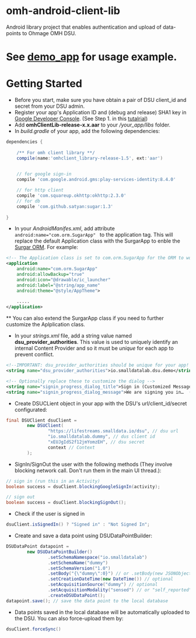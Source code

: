 # omh-android-client-lib
Android library project that enables authentication and upload of  data-points to Ohmage OMH DSU. 
# See [demo_app](https://github.com/smalldatalab/android-omh-dsu-client-lib/tree/master/demo_app/) for usage example.
# Getting Started
* Before you start, make sure you have obtain a pair of DSU client_id and secret from your DSU admin.
* Register your app's Application ID and (debug and release) SHA1 key in [Google Developer Console](https://console.developers.google.com/project). (See Step 1. in this [tutalrial](https://developers.google.com/+/mobile/android/getting-started))
* Add **omhClientLib-release-x.x.aar** to your */your_app/libs* folder.
* In *build.gradle* of your app, add the following dependencies:
```gradle
dependencies {
 
    /** For omh client library **/
    compile(name:'omhclient_library-release-1.5', ext:'aar')
    

    // for google sign-in
    compile 'com.google.android.gms:play-services-identity:8.4.0'

    // for http client
    compile 'com.squareup.okhttp:okhttp:2.3.0'
    // for db
    compile 'com.github.satyan:sugar:1.3'
    
}
```
* In your *AndroidManifes.xml*, add attribute ```android:name="com.orm.SugarApp" ``` to the application tag. This will replace the default Application class with the SurgarApp to enble the [Surgar ORM](http://satyan.github.io/sugar/). For example:

```xml
<!-- The Application class is set to com.orm.SugarApp for the ORM to work.-->
<application
    android:name="com.orm.SugarApp"
    android:allowBackup="true"
    android:icon="@drawable/ic_launcher"
    android:label="@string/app_name"
    android:theme="@style/AppTheme">
    
    .....
</application>
```
** You can also extend the SurgarApp class if you need to further customize the Aplplication class.
  
* In your *strings.xml* file, add a string value named **dsu_provider_authorities**. This value is used to uniquely identify an internal Content Provider and so it must be *unique* for each app to prevent conflict.
```xml
<!--IMPORTANT: dsu_provider_authorities should be unique for your app! -->
<string name="dsu_provider_authorities">io.smalldatalab.dsu.demo</string>

<!-- Optionally replace these to customize the dialog -->
<string name="signin_progress_dialog_title">Sign in (Customized Message)</string>
<string name="signin_progress_dialog_message">We are signing you in…  (Customized Message)</string>
```
* Create DSUCLient object in your app with the DSU's url/client_id/secret configurated:
```java
final DSUClient dsuClient =
        new DSUClient(
                "https://lifestreams.smalldata.io/dsu", // dsu url
                "io.smalldatalab.dummy", // dus client id
                "xEUJgIdS2f12jmYomzEH", // dsu secret
                context // Context
        );
```
* SignIn/SignOut the user with the following methods (They involve blocking network call. Don't run them in the main UI thread.):
```java
// sign in (run this in an Activity)
boolean success = dsuClient.blockingGoogleSignIn(activity);

// sign out
boolean success = dsuClient.blockingSignOut();
```
* Check if the user is signed in
```java
dsuClient.isSignedIn() ? "Signed in" : "Not Signed In";
```
* Create and save a data point using DSUDataPointBuilder:
```java
DSUDataPoint datapoint =
        new DSUDataPointBuilder()
                .setSchemaNamespace("io.smalldatalab")
                .setSchemaName("dummy")
                .setSchemaVersion("1.0")
                .setBody("{\"dummy\":0}") // or .setBody(new JSONObject("......"))
                .setCreationDateTime(new DateTime()) // optional
                .setAcquisitionSource("dummy") // optional
                .setAcquisitionModality("sensed") // or "self_reported" , also optional
                .createDSUDataPoint();
datapoint.save(); // save the data point to the local database
```
* Data points saved in the local database will be automatically uploaded to the DSU. You can also force-upload them by:
```java
dsuClient.forceSync()
```
